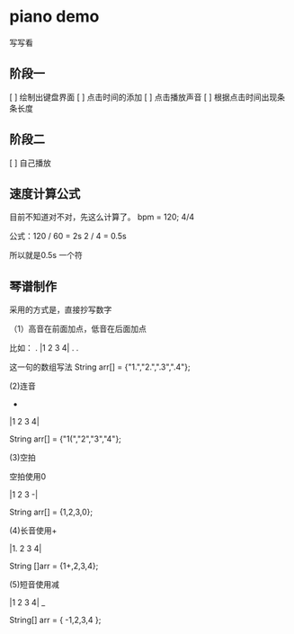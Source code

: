 # piano demo

写写看

## 阶段一

[ ] 绘制出键盘界面
[ ] 点击时间的添加
[ ] 点击播放声音
[ ] 根据点击时间出现条条长度

## 阶段二

[ ] 自己播放


## 速度计算公式

目前不知道对不对，先这么计算了。
bpm = 120;
4/4

公式：120 / 60 = 2s
2 / 4 = 0.5s

所以就是0.5s 一个符

## 琴谱制作

采用的方式是，直接抄写数字

（1）高音在前面加点，低音在后面加点

比如：
     .
|1 2 3 4|
 . .      

这一句的数组写法
String arr[] = {"1.","2.",".3",".4"};

(2)连音  

  -
|1 2 3 4|

String arr[] = {"1(","2","3","4"};

(3)空拍

空拍使用0

|1 2 3 -|

String arr[] = {1,2,3,0};

(4)长音使用+

|1.  2 3 4|

String []arr = {1+,2,3,4};

(5)短音使用减

|1 2 3 4|
 _

String[] arr = {
    -1,2,3,4
};

